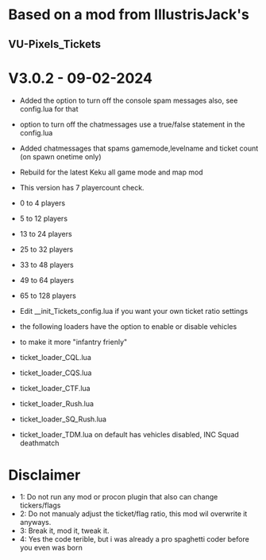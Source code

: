 # Based on a mod from IllustrisJack's
## VU-Pixels_Tickets
# V3.0.2 - 09-02-2024
- Added the option to turn off the console spam messages also, see config.lua for that
- option to turn off the chatmessages use a true/false statement in the config.lua
- Added chatmessages that spams gamemode,levelname and ticket count (on spawn onetime only)
- Rebuild for the latest Keku all game mode and map mod

- This version has 7 playercount check.
-  0 to 4 players
-  5 to 12 players
-  13 to 24 players
-  25 to 32 players
-  33 to 48 players
-  49 to 64 players
-  65 to 128 players

- Edit __init_Tickets_config.lua if you want your own ticket ratio settings
- the following loaders have the option to enable or disable vehicles
- to make it more "infantry frienly"
- ticket_loader_CQL.lua
- ticket_loader_CQS.lua
- ticket_loader_CTF.lua
- ticket_loader_Rush.lua
- ticket_loader_SQ_Rush.lua

- ticket_loader_TDM.lua on default has vehicles disabled, INC Squad deathmatch

# Disclaimer
- 1: Do not run any mod or procon plugin that also can change tickers/flags
- 2: Do not manualy adjust the ticket/flag ratio, this mod wil overwrite it anyways.
- 3: Break it, mod it, tweak it.
- 4: Yes the code terible, but i was already a pro spaghetti coder before you even was born
